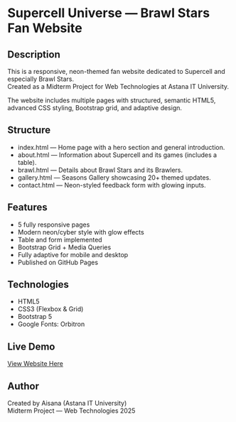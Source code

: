 # Supercell Universe — Brawl Stars Fan Website

## Description
This is a responsive, neon-themed fan website dedicated to Supercell and especially Brawl Stars.  
Created as a Midterm Project for Web Technologies at Astana IT University.

The website includes multiple pages with structured, semantic HTML5, advanced CSS styling, Bootstrap grid, and adaptive design.

## Structure
- index.html — Home page with a hero section and general introduction.  
- about.html — Information about Supercell and its games (includes a table).  
- brawl.html — Details about Brawl Stars and its Brawlers.  
- gallery.html — Seasons Gallery showcasing 20+ themed updates.  
- contact.html — Neon-styled feedback form with glowing inputs.

## Features
- 5 fully responsive pages  
- Modern neon/cyber style with glow effects  
- Table and form implemented  
- Bootstrap Grid + Media Queries  
- Fully adaptive for mobile and desktop  
- Published on GitHub Pages  

## Technologies
- HTML5  
- CSS3 (Flexbox & Grid)  
- Bootstrap 5  
- Google Fonts: Orbitron

## Live Demo
[View Website Here](https://aiisana.github.io/midterm/)

## Author
Created by Aisana (Astana IT University)  
Midterm Project — Web Technologies 2025
